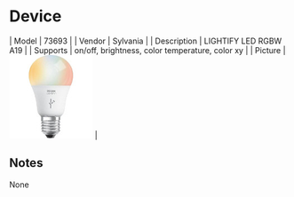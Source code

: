 
# Device

| Model | 73693  |
| Vendor  | Sylvania  |
| Description | LIGHTIFY LED RGBW A19 |
| Supports | on/off, brightness, color temperature, color xy |
| Picture | ![../images/devices/73693.jpg](../images/devices/73693.jpg) |

## Notes

None
